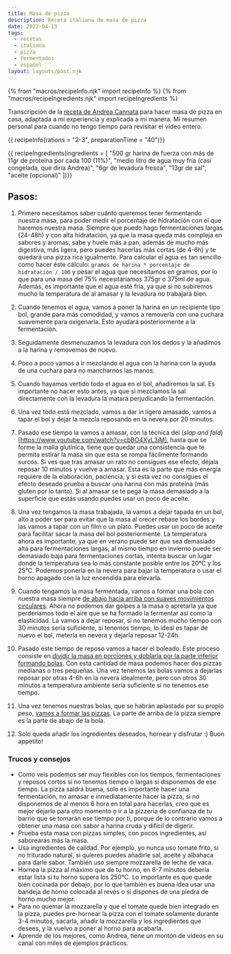 ```yaml
---
title: Masa de pizza
description: Receta italiana de masa de pizza
date: 2022-04-13
tags:
  - recetas
  - italiana
  - pizza
  - fermentados
  - español
layout: layouts/post.njk
---
```


{% from "macros/recipeInfo.njk" import recipeInfo %}
{% from "macros/recipeIngredients.njk" import recipeIngredients %}

Transcripción de la [receta de Andrea Cannata](https://www.youtube.com/watch?v=-xqdGTKALYs) para hacer masa de pizza en casa, adaptada a mi experiencia y explicada a mi manera. Mi resumen personal para cuando no tengo tiempo para revisitar el vídeo entero.

{{ recipeInfo(rations = "2-3", preparationTime = "40")}}

{{ recipeIngredients(ingredients = [
  "500 gr harina de fuerza con más de 11gr de proteína por cada 100 (11%)",
  "medio litro de agua muy fría (casi congelada, que diría Andrea)",
  "6gr de levadura fresca",
  "13gr de sal",
  "aceite (opcional)"
])}}

## Pasos:

1. Primero necesitamos saber cuánto queremos tener fermentando nuestra masa, para poder medir el porcentaje de hidratación con el que haremos nuestra masa. Siempre que puedo hago fermentaciones largas (24-48h) y con alta hidratación, ya que la masa queda más compleja en sabores y aromas, sabe y huele más a pan, además de mucho más digestiva, más ligera, pero puedes hacerlas más cortas (de 4-6h) y te quedará una pizza rica igualmente. Para calcular el agua es tan sencillo como hacer éste cálculo: `gramos de harina * porcentaje de hidratación / 100` y pesar el agua que necesitamos en gramos, por lo que para una masa del 75% necesitaríamos 375gr o 375ml de agua. Además, es importante que el agua esté fría, ya que si no subiremos mucho la temperatura de al amasar y la levadura no trabajará bien.

1. Cuando tenemos el agua, vamos a poner la harina en un recipiente tipo bol, grande para más comodidad, y vamos a removerla con una cuchara suavemente para oxigenarla. Ésto ayudará posteriormente a la fermentación.

1. Seguidamente desmenuzamos la levadura con los dedos y la añadimos a la harina y removemos de nuevo.

1. Poco a poco vamos a ir mezclando el agua con la harina con la ayuda de una cuchara para no mancharnos las manos.

1. Cuando hayamos vertido todo el agua en el bol, añadiremos la sal. Es importante no hacer esto antes, ya que si mezclamos la sal directamente con la levadura la matará perjudicando la fermentación.

1. Una vez todo está mezclado, vamos a dar in ligero amasado, vamos a tapar el bol y dejar la mezcla reposando en la nevera por 20 minutos.

1. Pasado ese tiempo la vamos a amasar, con la técnica del (_slap and fold_)[https://www.youtube.com/watch?v=cbBO4XyL3iM], hasta que se forme la malla glutínica, tiene que quedar una consistencia que te permita estirar la masa sin que esta se rompa fácilmente formando surcos. Si ves que tras amasar un rato no consigues ese efecto, déjala reposar 10 minutos y vuelve a amasar. Esta es la parte que más energía requiere de la elaboración, paciencia, y si esta vez no consigues el efecto deseado prueba a buscar una harina con más proteína (más gluten por lo tanto). Si al amasar se te pega la masa demasiado a la superficie que estás usando puedes usar un poco de aceite.

1. Una vez tengamos la masa trabajada, la vamos a dejar tapada en un bol, alto a poder ser para evitar que la masa al crecer rebase los bordes y las vamos a tapar con un film o un plato. Puedes usar un poco de aceite para facilitar sacar la masa del bol posteriormente. La temperatura ahora es importante, ya que en verano puede ser que sea demasiado alta para fermentaciones largas, al mismo tiempo en invierno puede ser demasiado baja para fermentaciones cortas, intenta buscar un lugar donde la temperatura sea lo más constante posible entre los 20°C y los 25°C. Podemos ponerla en la nevera para bajar la temperatura o usar el horno apagado con la luz encendida para elevarla.

1. Cuando tengamos la masa fermentada, vamos a formar una bola con nuestra masa siempre [de abajo hacia arriba con suaves movimientos circulares](https://youtu.be/-xqdGTKALYs?t=1068). Ahora no podemos dar golpes a la masa o apretarla ya que perderíamos todo el aire que se ha formado la fermentar así como la elasticidad. La vamos a dejar reposar, si no tenemos mucho tiempo con 30 minutos sería suficiente, si tenemos tiempo, lo ideal es tapar de nuevo el bol, meterla en nevera y dejarla reposar 12-24h.

1. Pasado este tiempo de reposo vamos a hacer el boleado. Este proceso consiste en [dividir la masa en porciones y doblarla por la parte inferior formando bolas](https://youtu.be/1Gt6_W_3N8c?t=647). Con esta cantidad de masa podemos hacer dos pizzas medianas o tres pequeñas. Una vez tenemos las bolas vamos a dejarlas reposar por otras 4-6h en la nevera idealmente, pero con otros 30 minutos a temperatura ambiente sería suficiente si no tenemos ese tiempo.

1. Una vez tenemos nuestras bolas, que se habrán aplastado por su propio peso, [vamos a formar las pizzas](https://youtu.be/-xqdGTKALYs?t=1323). La parte de arriba de la pizza siempre es la parte de abajo de la bola.

1. Solo queda añadir los ingredientes deseados, hornear y disfrutar :) Buon appetito!

### Trucos y consejos

- Como veis podemos ser muy flexibles con los tiempos, fermentaciones y reposos cortos si no tenemos tiempo o largas si disponemos de ese tiempo. La pizza saldrá buena, solo es importante hacer una fermentación, no amasar e inmediatamente hacer la pizza, si no disponemos de al menos 6 hora en total para hacerlas, creo que es mejor dejarlo para otro momento o ir a la pizzería de confianza de tu barrio que se tomarán ese tiempo por ti, porque de lo contrario vamos a obtener una masa con sabor a harina cruda y difícil de digerir.
- Prueba esta masa con pizzas simples, con pocos ingredientes, así saborearás más la masa.
- Usa ingredientes de calidad. Por ejemplo, yo nunca uso tomate frito, si no triturado natural, si quieres puedes añadirle sal, aceite y albahaca para darle sabor. También uso siempre mozzarella de leche de vaca.
- Hornea la pizza al máximo que de tu horno, en 6-7 minutos debería estar lista si tu horno supera los 250°C. Lo importante es que quede bien cocinada por debajo, por lo que también es buena idea usar una bandeja de horno colocada al revés o si dispones de una piedra de horno mucho mejor.
- Para no quemar la mozzarella y que el tomate quede bien integrado en la pizza, puedes pre-hornear la pizza con el tomate solamente durante 3-4 minutos, sacarla, añadir la mozzarella y los ingredientes que desees, y la vuelvo a poner al horno para acabarla.
- Aprende de los mejores, como Andrea, tiene un montón de vídeos en su canal con miles de ejemplos prácticos.
